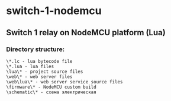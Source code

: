 # switch-1-nodemcu
Switch 1 relay on NodeMCU platform (Lua)
---
### Directory structure:
    \*.lc - lua bytecode file
    \*.lua - lua files
    \lua\* - project source files
    \web\* - web server files
    \web\lua\* - web server service source files
    \firmware\* - NodeMCU custom build
    \schematic\* - схема электрическая
            
